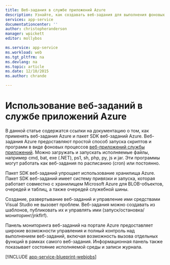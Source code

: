 ```yaml
---
title: Веб-задания в службе приложений Azure
description: Узнайте, как создавать веб-задания для выполнения фоновых тестов, взаимодействия с такими службами, как хранилище и служебная шина, а также создания плановых задач.
services: app-service
documentationcenter: ''
author: christopheranderson
manager: wpickett
editor: mollybos

ms.service: app-service
ms.workload: web
ms.tgt_pltfrm: na
ms.devlang: na
ms.topic: article
ms.date: 12/10/2015
ms.author: chrande

---
```

# Использование веб-заданий в службе приложений Azure
В данной статье содержатся ссылки на документацию о том, как применять веб-задания Azure и пакет SDK веб-заданий Azure. Веб-задания Azure предоставляют простой способ запуска скриптов и программ в виде фоновых процессов [веб-приложений службы приложений](http://go.microsoft.com/fwlink/?LinkId=529714). Можно загружать и запускать исполняемые файлы, например cmd, bat, exe \(.NET\), ps1, sh, php, py, js и jar. Эти программы могут работать как веб-задания по расписанию \(cron\) или постоянно.

Пакет SDK веб-заданий упрощает использование хранилища Azure. Пакет SDK веб-заданий имеет систему привязки и запуска, которая работает совместно с хранилищем Microsoft Azure для BLOB-объектов, очередей и таблиц, а также очередей служебной шины.

Создание, развертывание веб-заданий и управление ими средствами Visual Studio не вызовет проблем. Веб-задания можно создавать из шаблонов, публиковать их и управлять ими \(запуск/остановка/мониторинг/jnkflrf\).

Панель мониторинга веб-заданий на портале Azure предоставляет широкие возможности управления и полный контроль над выполнением веб-заданий, включая возможность вызова отдельных функций в рамках самого веб-задания. Информационная панель также показывает состояние исполняемой среды и записи журнала.

[!INCLUDE [app-service-blueprint-webjobs](../../includes/app-service-blueprint-webjobs.md)]

<!---HONumber=AcomDC_0413_2016-->